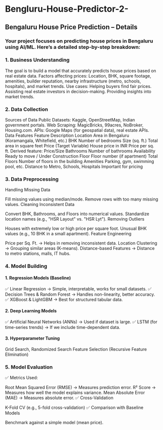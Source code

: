 # Bengluru-House-Predictor-2-

## Bengaluru House Price Prediction –  Details
### Your project focuses on predicting house prices in Bengaluru using AI/ML. Here’s a detailed step-by-step breakdown:

### 1. Business Understanding
The goal is to build a model that accurately predicts house prices based on real estate data.
Factors affecting prices: Location, BHK, square footage, amenities, builder reputation, nearby infrastructure (metro, schools, hospitals), and market trends.
Use cases:
Helping buyers find fair prices.
Assisting real estate investors in decision-making.
Providing insights into market trends.

### 2. Data Collection
Sources of Data
Public Datasets: Kaggle, OpenStreetMap, Indian government portals.
Web Scraping: MagicBricks, 99acres, NoBroker, Housing.com.
APIs: Google Maps (for geospatial data), real estate APIs.
Data Features
Feature	Description
Location	Area in Bengaluru (Koramangala, Whitefield, etc.)
BHK	Number of bedrooms
Size (sq. ft.)	Total area in square feet
Price (Target Variable)	House price in INR
Price per sq. ft.	Derived feature: Price/Size
Bathrooms	Number of bathrooms
Availability	Ready to move / Under Construction
Floor	Floor number (if apartment)
Total Floors	Number of floors in the building
Amenities	Parking, gym, swimming pool, etc.
Distance to Metro, Schools, Hospitals	Important for pricing

### 3. Data Preprocessing
Handling Missing Data

Fill missing values using median/mode.
Remove rows with too many missing values.
Cleaning Inconsistent Data

Convert BHK, Bathrooms, and Floors into numerical values.
Standardize location names (e.g., "HSR Layout" vs. "HSR Lyt").
Removing Outliers

Houses with extremely low or high price per square foot.
Unusual BHK values (e.g., 10 BHK in a small apartment).
Feature Engineering

Price per Sq. Ft. → Helps in removing inconsistent data.
Location Clustering → Grouping similar areas (K-means).
Distance-based Features → Distance to metro stations, malls, IT hubs.

### 4. Model Building

#### 1. Regression Models (Baseline)
✅ Linear Regression → Simple, interpretable, works for small datasets.
✅ Decision Trees & Random Forest → Handles non-linearity, better accuracy.
✅ XGBoost & LightGBM → Best for structured tabular data.

#### 2. Deep Learning Models
✅ Artificial Neural Networks (ANNs) → Used if dataset is large.
✅ LSTM (for time-series trends) → If we include time-dependent data.

#### 3. Hyperparameter Tuning
Grid Search, Randomized Search
Feature Selection (Recursive Feature Elimination)

### 5. Model Evaluation
✅ Metrics Used:

Root Mean Squared Error (RMSE) → Measures prediction error.
R² Score → Measures how well the model explains variance.
Mean Absolute Error (MAE) → Measures absolute error.
✅ Cross-Validation

K-Fold CV (e.g., 5-fold cross-validation)
✅ Comparison with Baseline Models

Benchmark against a simple model (mean price).

